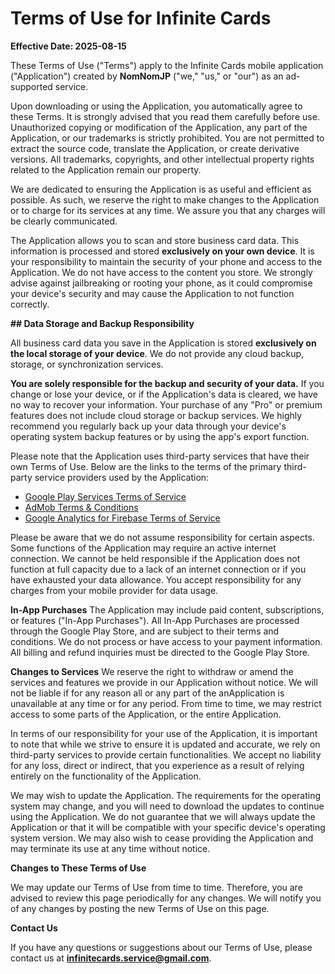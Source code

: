 # Terms of Use for Infinite Cards

**Effective Date: 2025-08-15**

These Terms of Use ("Terms") apply to the Infinite Cards mobile application ("Application") created by **NomNomJP** ("we," "us," or "our") as an ad-supported service.

Upon downloading or using the Application, you automatically agree to these Terms. It is strongly advised that you read them carefully before use. Unauthorized copying or modification of the Application, any part of the Application, or our trademarks is strictly prohibited. You are not permitted to extract the source code, translate the Application, or create derivative versions. All trademarks, copyrights, and other intellectual property rights related to the Application remain our property.

We are dedicated to ensuring the Application is as useful and efficient as possible. As such, we reserve the right to make changes to the Application or to charge for its services at any time. We assure you that any charges will be clearly communicated.

The Application allows you to scan and store business card data. This information is processed and stored **exclusively on your own device**. It is your responsibility to maintain the security of your phone and access to the Application. We do not have access to the content you store. We strongly advise against jailbreaking or rooting your phone, as it could compromise your device's security and may cause the Application to not function correctly.

**## Data Storage and Backup Responsibility**

All business card data you save in the Application is stored **exclusively on the local storage of your device**. We do not provide any cloud backup, storage, or synchronization services.

**You are solely responsible for the backup and security of your data.** If you change or lose your device, or if the Application's data is cleared, we have no way to recover your information. Your purchase of any "Pro" or premium features does not include cloud storage or backup services. We highly recommend you regularly back up your data through your device's operating system backup features or by using the app's export function.

Please note that the Application uses third-party services that have their own Terms of Use. Below are the links to the terms of the primary third-party service providers used by the Application:

* [Google Play Services Terms of Service](https://policies.google.com/terms)
* [AdMob Terms & Conditions](https://developers.google.com/admob/terms)
* [Google Analytics for Firebase Terms of Service](https://firebase.google.com/terms/analytics)

Please be aware that we do not assume responsibility for certain aspects. Some functions of the Application may require an active internet connection. We cannot be held responsible if the Application does not function at full capacity due to a lack of an internet connection or if you have exhausted your data allowance. You accept responsibility for any charges from your mobile provider for data usage.

**In-App Purchases**
The Application may include paid content, subscriptions, or features ("In-App Purchases"). All In-App Purchases are processed through the Google Play Store, and are subject to their terms and conditions. We do not process or have access to your payment information. All billing and refund inquiries must be directed to the Google Play Store.

**Changes to Services**
We reserve the right to withdraw or amend the services and features we provide in our Application without notice. We will not be liable if for any reason all or any part of the anApplication is unavailable at any time or for any period. From time to time, we may restrict access to some parts of the Application, or the entire Application.

In terms of our responsibility for your use of the Application, it is important to note that while we strive to ensure it is updated and accurate, we rely on third-party services to provide certain functionalities. We accept no liability for any loss, direct or indirect, that you experience as a result of relying entirely on the functionality of the Application.

We may wish to update the Application. The requirements for the operating system may change, and you will need to download the updates to continue using the Application. We do not guarantee that we will always update the Application or that it will be compatible with your specific device's operating system version. We may also wish to cease providing the Application and may terminate its use at any time without notice.

**Changes to These Terms of Use**

We may update our Terms of Use from time to time. Therefore, you are advised to review this page periodically for any changes. We will notify you of any changes by posting the new Terms of Use on this page.

**Contact Us**

If you have any questions or suggestions about our Terms of Use, please contact us at **infinitecards.service@gmail.com**.




